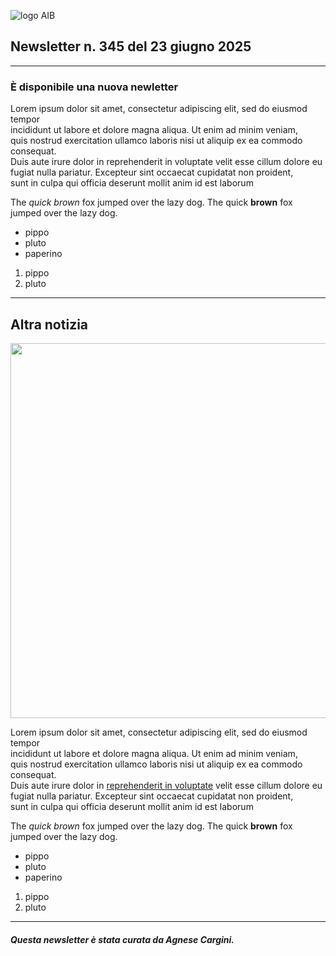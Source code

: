 ![logo AIB](https://gbergamin.github.io/news/logo.png)


## Newsletter n. 345 del 23 giugno 2025

---

### È disponibile una nuova newletter

Lorem ipsum dolor sit amet, consectetur adipiscing elit, sed do eiusmod tempor   
incididunt ut labore et dolore magna aliqua. Ut enim ad minim veniam,    
quis nostrud exercitation ullamco laboris nisi ut aliquip ex ea commodo consequat.   
Duis aute irure dolor in reprehenderit in voluptate velit esse cillum dolore eu    
fugiat nulla pariatur. Excepteur sint occaecat cupidatat non proident,    
sunt in culpa qui officia deserunt mollit anim id est laborum

The *quick brown* fox jumped over the lazy dog.
The quick **brown** fox jumped over the lazy dog.
* pippo
* pluto
* paperino

1. pippo
2. pluto



---
## Altra notizia

<img src = "https://www.aib.it/wp-content/uploads/2024/04/banner-sito-aib-san-jordi-1.jpg" width="600">

Lorem ipsum dolor sit amet, consectetur adipiscing elit, sed do eiusmod tempor   
incididunt ut labore et dolore magna aliqua. Ut enim ad minim veniam,    
quis nostrud exercitation ullamco laboris nisi ut aliquip ex ea commodo consequat.   
Duis aute irure dolor in [reprehenderit in voluptate](https://www.aib.it) velit esse cillum dolore eu    
fugiat nulla pariatur. Excepteur sint occaecat cupidatat non proident,    
sunt in culpa qui officia deserunt mollit anim id est laborum




The *quick brown* fox jumped over the lazy dog.
The quick **brown** fox jumped over the lazy dog.
* pippo
* pluto
* paperino

1. pippo
2. pluto


---
##### *Questa newsletter è stata curata da Agnese Cargini*.

